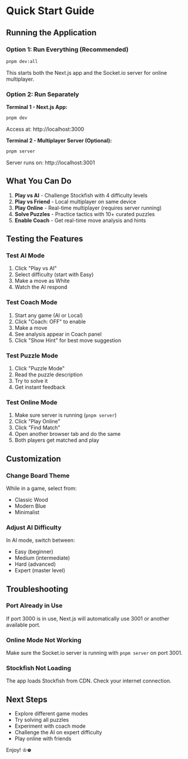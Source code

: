 # Quick Start Guide

## Running the Application

### Option 1: Run Everything (Recommended)
```bash
pnpm dev:all
```
This starts both the Next.js app and the Socket.io server for online multiplayer.

### Option 2: Run Separately

**Terminal 1 - Next.js App:**
```bash
pnpm dev
```
Access at: http://localhost:3000

**Terminal 2 - Multiplayer Server (Optional):**
```bash
pnpm server
```
Server runs on: http://localhost:3001

## What You Can Do

1. **Play vs AI** - Challenge Stockfish with 4 difficulty levels
2. **Play vs Friend** - Local multiplayer on same device
3. **Play Online** - Real-time multiplayer (requires server running)
4. **Solve Puzzles** - Practice tactics with 10+ curated puzzles
5. **Enable Coach** - Get real-time move analysis and hints

## Testing the Features

### Test AI Mode
1. Click "Play vs AI"
2. Select difficulty (start with Easy)
3. Make a move as White
4. Watch the AI respond

### Test Coach Mode
1. Start any game (AI or Local)
2. Click "Coach: OFF" to enable
3. Make a move
4. See analysis appear in Coach panel
5. Click "Show Hint" for best move suggestion

### Test Puzzle Mode
1. Click "Puzzle Mode"
2. Read the puzzle description
3. Try to solve it
4. Get instant feedback

### Test Online Mode
1. Make sure server is running (`pnpm server`)
2. Click "Play Online"
3. Click "Find Match"
4. Open another browser tab and do the same
5. Both players get matched and play

## Customization

### Change Board Theme
While in a game, select from:
- Classic Wood
- Modern Blue
- Minimalist

### Adjust AI Difficulty
In AI mode, switch between:
- Easy (beginner)
- Medium (intermediate)
- Hard (advanced)
- Expert (master level)

## Troubleshooting

### Port Already in Use
If port 3000 is in use, Next.js will automatically use 3001 or another available port.

### Online Mode Not Working
Make sure the Socket.io server is running with `pnpm server` on port 3001.

### Stockfish Not Loading
The app loads Stockfish from CDN. Check your internet connection.

## Next Steps

- Explore different game modes
- Try solving all puzzles
- Experiment with coach mode
- Challenge the AI on expert difficulty
- Play online with friends

Enjoy! ♔♚
